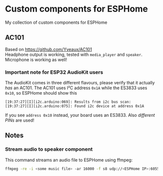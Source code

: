# Custom components for ESPHome
My collection of custom components for ESPHome

## AC101
Based on https://github.com/Yveaux/AC101  
Headphone output is working, tested with `media_player` and `speaker`.
Microphone is working as well!

### Important note for ESP32 AudioKit users
The AudioKit comes in three different flavours, please verify that it actually _has_ an AC101.
The AC101 uses I²C address `0x1A` while the ES3833 uses `0x10`, so ESPHome should show this
```
[19:37:27][I][i2c.arduino:069]: Results from i2c bus scan:
[19:37:27][I][i2c.arduino:075]: Found i2c device at address 0x1A
```
If you see `address 0x10` instead, your board uses an ES3833. Also _different PINs_ are used!

## Notes
### Stream audio to speaker component
This command streams an audio file to ESPHome using ffmpeg:
```bash
ffmpeg -re -i <some music file> -ar 16000 -f s8 udp://<ESPHome IP>:6055\?pkt_size=1024
```
